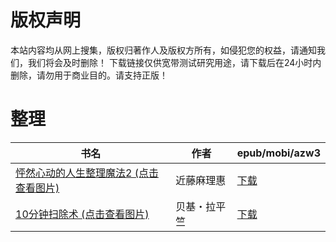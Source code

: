 # 版权声明

本站内容均从网上搜集，版权归著作人及版权方所有，如侵犯您的权益，请通知我们，我们将会及时删除！ 下载链接仅供宽带测试研究用途，请下载后在24小时内删除，请勿用于商业目的。请支持正版！

# 整理

| 书名 | 作者 | epub/mobi/azw3 |
| --- | --- | --- |
| [怦然心动的人生整理魔法2 (点击查看图片)](https://www.dushupai.com/attachment/2024/06/08/4e7a26b7fb95aaa7.jpg) | 近藤麻理惠 | [下载](https://url89.ctfile.com/f/31084289-1357051894-74540a?p=8866) |
| [10分钟扫除术 (点击查看图片)](https://www.dushupai.com/attachment/2024/06/07/946fc6802d6d1596.jpg) | 贝基・拉平竺 | [下载](https://url89.ctfile.com/f/31084289-1357036390-b0f5e3?p=8866) |
